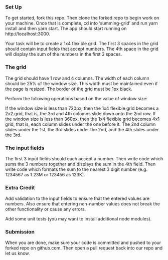 ### Set Up

To get started, fork this repo.
Then clone the forked repo to begin work on your machine.
Once that is complete, cd into ‘summing-grid’ and run yarn install and then yarn start. The app should start running on http://localhost:3000.

Your task will be to create a 1x4 flexible grid. The first 3 spaces in the grid should contain input fields that accept numbers. The 4th space in the grid will display the sum of the numbers in the first 3 spaces.

### The grid

The grid should have 1 row and 4 columns. The width of each column should be 25% of the window size. This width must be maintained even if the page is resized. The border of the grid must be 1px black.

Perform the following operations based on the value of window size:

If the window size is less than 720px, then the 1x4 flexible grid becomes a 2x2 grid, that is, the 3rd and 4th columns slide down onto the 2nd row.
If the window size is less than 360px, then the 1x4 flexible grid becomes 4x1 grid, that is, each column slides under the one before it. The 2nd column slides under the 1st, the 3rd slides under the 2nd, and the 4th slides under the 3rd.

### The input fields

The first 3 input fields should each accept a number. Then write code which sums the 3 numbers together and displays the sum in the 4th field. Then write code which formats the sum to the nearest 3 digit number (e.g. 1234567 as 1.23M or 123456 as 123K).

### Extra Credit

Add validation to the input fields to ensure that the entered values are numbers. Also ensure that entering non-number values does not break the other functionality or cause any errors.

Add some unit tests (you may want to install additional node modules).


### Submission

When you are done, make sure your code is committed and pushed to your forked repo on github.com. Then open a pull request back into our repo and let us know.
